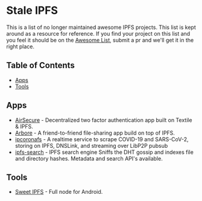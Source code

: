 # Stale IPFS

This is a list of no longer maintained awesome IPFS projects. This list is kept around as a resource for reference. If you find your project on this list and you feel it should be on the [Awesome List](./README.md), submit a pr and we'll get it in the right place.

## Table of Contents

- [Apps](#apps)
- [Tools](#tools)

## Apps
- [AirSecure](https://github.com/airsecure/airsecure) - Decentralized two factor authentication app built on Textile & IPFS.
- [Arbore](https://github.com/MichaelMure/Arbore) - A friend-to-friend file-sharing app build on top of IPFS.
- [ipcoronafs](https://github.com/RTradeLtd/ipcoronafs) - A realtime service to scrape COVID-19 and SARS-CoV-2, storing on IPFS, DNSLink, and streaming over LibP2P pubsub
- [ipfs-search](https://github.com/ipfs-search/ipfs-search) - IPFS search engine Sniffs the DHT gossip and indexes file and directory hashes. Metadata and search API's available.

## Tools
- [Sweet IPFS](https://github.com/RHazDev/Sweet-IPFS) - Full node for Android.
